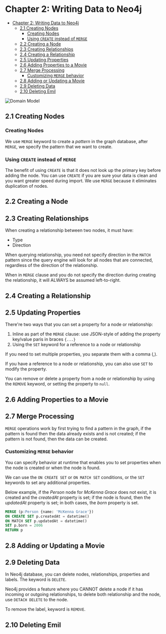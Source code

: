 # Chapter 2: Writing Data to Neo4j

- [Chapter 2: Writing Data to Neo4j](#chapter-2-writing-data-to-neo4j)
  - [2.1 Creating Nodes](#21-creating-nodes)
    - [Creating Nodes](#creating-nodes)
    - [Using `CREATE` instead of `MERGE`](#using-create-instead-of-merge)
  - [2.2 Creating a Node](#22-creating-a-node)
  - [2.3 Creating Relationships](#23-creating-relationships)
  - [2.4 Creating a Relationship](#24-creating-a-relationship)
  - [2.5 Updating Properties](#25-updating-properties)
  - [2.6 Adding Properties to a Movie](#26-adding-properties-to-a-movie)
  - [2.7 Merge Processing](#27-merge-processing)
    - [Customizing `MERGE` behavior](#customizing-merge-behavior)
  - [2.8 Adding or Updating a Movie](#28-adding-or-updating-a-movie)
  - [2.9 Deleting Data](#29-deleting-data)
  - [2.10 Deleting Emil](#210-deleting-emil)

![Domain Model](img/movie-schema.svg)

## 2.1 Creating Nodes

### Creating Nodes

We use `MERGE` keyword to create a *pattern* in the graph database, after `MERGE`, we specify the pattern that we want to create.

### Using `CREATE` instead of `MERGE`

The benefit of using `CREATE` is that it does not look up the primary key before adding the node. You can use `CREATE` if you are sure your data is clean and you want greater speed during import. We use `MERGE` because it eliminates duplication of nodes.

## 2.2 Creating a Node

## 2.3 Creating Relationships

When creating a relationship between two nodes, it must have:

- Type
- Direction

When querying relationship, you need not specify direction in the `MATCH` pattern since the query engine will look for all nodes that are connected, regardless of the direction of the relationship.

When in `MERGE` clause and you do not specify the direction during creating the relationship, it will ALWAYS be assumed left-to-right.

## 2.4 Creating a Relationship

## 2.5 Updating Properties

There're two ways that you can set a property for a node or relationship:

1. Inline as part of the `MERGE` clause: use JSON-style of adding the property key/value paris in braces `{...}`
2. Using the `SET` keyword for a reference to a node or relationship

If you need to set multiple properties, you separate them with a comma (,).

If you have a reference to a node or relationship, you can also use `SET` to modify the property.

You can remove or delete a property from a node or relationship by using the `REMOVE` keyword, or setting the property to `null`.

## 2.6 Adding Properties to a Movie

## 2.7 Merge Processing

`MERGE` operations work by first trying to find a pattern in the graph, if the pattern is found then the data already exists and is not created; if the pattern is not found, then the data can be created.

### Customizing `MERGE` behavior

You can specify behavior at runtime that enables you to set properties when the node is created or when the node is found.

We can use the `ON CREATE SET` or `ON MATCH SET` conditions, or the `SET` keywords to set any additional properties.

Below example, if the *Person* node for *McKenna Grace* does not exist, it is created and the *createdAt* property is set; if the node is found, then the *updatedAt* property is set; in both cases, the *born* property is set.

```SQL
MERGE (p:Person {name: 'McKenna Grace'})
ON CREATE SET p.createdAt = datetime()
ON MATCH SET p.updatedAt = datetime()
SET p.born = 2006
RETURN p
```

## 2.8 Adding or Updating a Movie

## 2.9 Deleting Data

In Neo4j database, you can delete nodes, relationships, properties and labels. The keyword is `DELETE`.

Neo4j provides a feature where you CANNOT delete a node if it has incoming or outgoing relationships, to delete both relationship and the node, use `DETACH DELETE` to the node.

To remove the label, keyword is `REMOVE`.

## 2.10 Deleting Emil
